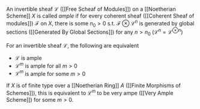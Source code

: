 An invertible sheaf $\mathcal{L}$ ([[Free Scheaf of Modules]]) on a [[Noetherian Scheme]] $X$ is called *ample* if for every coherent sheaf ([[Coherent Sheaf of modules]]) $\mathcal{F}$ on $X$, there is some $n_0 > 0$ s.t. $\mathcal{F}\otimes \mathcal{L}^n$ is generated by global sections ([[Generated By Global Sections]]) for any $n>n_0$ ($\mathcal{L}^n = \mathcal{L}^{\otimes n})$ 

For an invertible sheaf $\mathcal{L}$, the following are equivalent 
* $\mathcal{L}$ is ample
* $\mathcal{L}^m$ is ample for all $m>0$ 
* $\mathcal{L}^m$ is ample for some $m>0$ 

If $X$ is of finite type over a [[Noetherian Ring]] $A$ ([[Finite Morphisms of Schemes]]), this is equivalent to $\mathcal{L}^m$ to be very ampe ([[Very Ample Scheme]]) for some $m>0$. 